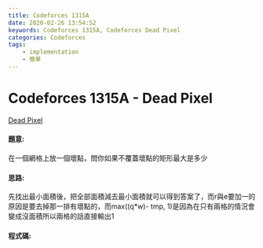 ```yaml
---
title: Codeforces 1315A
date: 2020-02-26 13:54:52
keywords: Codeforces 1315A, Codeforces Dead Pixel
categories: Codeforces
tags:
    - implementation
    - 簡單
---
```

# Codeforces 1315A - Dead Pixel
[Dead Pixel](https://codeforces.com/contest/1315/problem/A)


#### 題意:
在一個網格上放一個壞點，問你如果不覆蓋壞點的矩形最大是多少
<!-- more -->
#### 思路:
先找出最小面積後，把全部面積減去最小面積就可以得到答案了，而r與e要加一的原因是要去掉那一排有壞點的，而max((q*w)- tmp, 1)是因為在只有兩格的情況會變成沒面積所以兩格的話直接輸出1

#### 程式碼:
<script src="https://gist.github.com/Daviswww/652b04d1e317e2d9a9517f9078aee60f.js"></script>